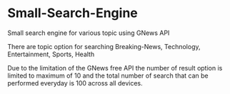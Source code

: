 # Small-Search-Engine
Small search engine for various topic using GNews API

There are topic option for searching Breaking-News, Technology, Entertainment, Sports, Health

Due to the limitation of the GNews free API the number of result option is limited to maximum of 10 and the total number of search that can be performed everyday is 100 across all devices.

